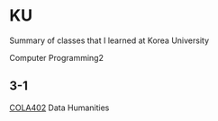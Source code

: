 # KU

Summary of classes that I learned at Korea University<br>

Computer Programming2

## 3-1
<a href='http://infodepot.korea.ac.kr/lecture1/lecsubjectPlanView.jsp?year=2021&term=1R&grad_cd=0136&col_cd=9999&dept_cd=4067&cour_cd=COLA402&cour_cls=00&cour_nm=%EB%8D%B0%EC%9D%B4%ED%84%B0%EC%9D%B8%EB%AC%B8%ED%95%99&std_id=&device=WW'>COLA402</a> Data Humanities

